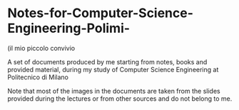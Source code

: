 # Notes-for-Computer-Science-Engineering-Polimi-
(il mio piccolo convivio

A set of documents produced by me starting from notes, books and provided material, during my study of Computer Science Engineering at Politecnico di Milano

Note that most of the images in the documents are taken from the slides provided during the lectures or from other sources and do not belong to me.
